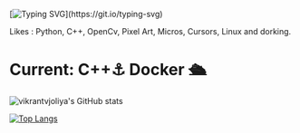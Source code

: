 [![Typing SVG](https://readme-typing-svg.herokuapp.com?color=B627F7&center=true&lines=Hi+I+am+Vikrant;problems+should+be+solved+;with+kindness+rather+than+violence!)](https://git.io/typing-svg)

Likes : Python, C++, OpenCv, Pixel Art, Micros, Cursors, Linux and dorking.
<h1>Current: C++⚓ Docker 🛳 </h1>


![vikrantvjoliya's GitHub stats](https://github-readme-stats.vercel.app/api?username=vikrantvjoliya&show_icons=true&theme=radical)

[![Top Langs](https://github-readme-stats.vercel.app/api/top-langs/?username=vikrantvjoliya&layout=compact)](https://github.com/anuraghazra/github-readme-stats)
